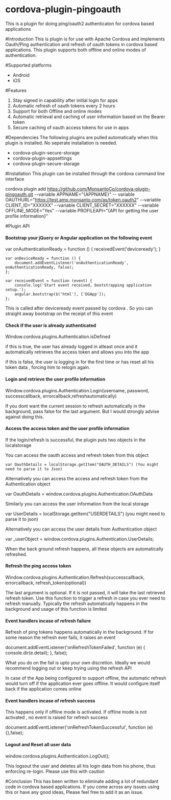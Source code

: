 # cordova-plugin-pingoauth
This is a plugin for doing ping/oauth2 authenticaton for cordova based applications

#Introduction
This is plugin is for use with Apache Cordova and implements Oauth/Ping authentication and refresh of oauth tokens in cordova based applications. This plugin supports both offline and online modes of authentication.

#Supported platforms
- Android
- iOS

#Features
1. Stay signed in capability after initial login for apps
2. Automatic refresh of oauth tokens every 2 hours
3. Support for both Offline and online modes
4. Automatic retrieval and caching of user information based on the Bearer token
5. Secure caching of oauth access tokens for use in apps

#Dependencies 
The following plugins are pulled automatically when this plugin is installed. No seperate installation is needed.
- cordova-plugin-secure-storage
- cordova-plugin-appsettings
- cordova-plugin-secure-storage

#Installation
This plugin can be installed through the cordova command line interface

cordova plugin add https://github.com/MonsantoCo/cordova-plugin-pingoauth.git --variable APPNAME="{APPNAME}" --
variable OAUTHURL="https://test.amp.monsanto.com/as/token.oauth2" --variable CLIENT_ID="XXXXXX" --variable 
CLIENT_SECRET="XXXXXX" --variable OFFLINE_MODE="Yes" --variable PROFILEAPI="{API for getting the user profile information}"

#Plugin API

#### Bootstrap your jQuery or Angular application on the following event

var onAuthenticationReady = function () {
        receivedEvent('deviceready');
    }

    var onDeviceReady = function () {
        document.addEventListener('onAuthenticationReady', onAuthenticationReady, false);
    };

    var receivedEvent = function (event) {
        console.log('Start event received, bootstrapping application setup.');
        angular.bootstrap($('html'), ['DGApp']);
    };
    
This is called after deviceready event passed by cordova . So you can straight away bootstrap on the receipt of this event

#### Check if the user is already authenticated
Window.cordova.plugins.Authentication.isDefined 

if this is true, the user has already logged in atleast once and it automatically retrieves the access token and allows you into the app

if this is false, the user is logging in for the first time or has reset all his token data , forcing him to relogin again.

#### Login and retrieve the user profile information

Window.cordova.plugins.Authentication.Login(username, password, successcallback, errorcallback,refreshautomatically)

If you dont want the current session to refresh automatically in the background, pass false for the last argument. But I would strongly advise against doing this.

#### Access the access token and the user profile information

If the login/refresh is successful, the plugin puts two objects in the localstorage

You can access the oauth access and refresh token from this object

    var OauthDetails = localStorage.getItem("OAUTH_DETAILS") (You might need to parse it to Json)
 
Alternatively you can access the access and refresh token from the Authentication object

  var OauthDetails =  window.cordova.plugins.Authentication.OAuthData
   
Similarly you can access the user information from the local storage

   var UserDetails = localStorage.getItem("USERDETAILS") (you might need to parse it to json)

Alternatively you can access the user details from Authentication object

 var _userObject = window.cordova.plugins.Authentication.UserDetails;

When the back ground refresh happens, all these objects are automatically refreshed.

#### Refresh the ping access token

Window.cordova.plugins.Authentication.Refresh(successcallback, errorcallback, refresh_token(optional))

The last argument is optional. If it is not passed, it will take the last retrieved refresh token. Use this function to trigger a refresh in case you ever need to refresh manually. Typically the refresh automatically happens in the background and usage of this function is limited

#### Event handlers incase of refresh failure
Refresh of ping tokens happens automatically in the background. If for some reason the refresh ever fails, it raises an event

document.addEventListener('onRefreshTokenFailed', function (e) { console.dir(e.detail); }, false);

What you do on the fail is upto your own discretion. Ideally we would recommend logging out or keep trying using the refresh API

In case of the App being configured to support offline, the automatic refresh would turn off if the application ever goes offline. It would configure itself back if the application comes online

#### Event handlers incase of refresh success 
This happens only if offline mode is activated. If offline mode is not activated , no event is raised for refresh success

document.addEventListener('onRefreshTokenSuccessful', function (e) {},false);

#### Logout and Reset all user data
window.cordova.plugins.Authentication.LogOut();

This logsout the user and deletes all his login data from his phone, thus enforcing re-login. Please use this with caution

#Conclusion
This has been written to eliminate adding a lot of redundant code in cordova based applications. If you come across any issues using this or have any good ideas, Please feel free to add it as an issue.






